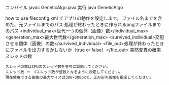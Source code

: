コンパイル
javac GeneticAlgo.java
実行
java GeneticAlgo

how to use 
fileconfig.xml
でアプリの動作を設定します。
    <readfilePath>ファイル名までを含めた、元ファイルまでのパス</readfilePath>
    <writefilePath>処理が終わったときに作られるpngファイルまでのパス</writefilePath>
    <individual_max>世代一つの個体（画像）数</individual_max>
    <generation_max>最大世代数</generation_max>
    <survived_individual>交配させる個体（画像）の数</survived_individual>
    <file_out>処理が終わったときにファイルを出力するかしないか（true or false）</file_out>
    <mutation>突然変異の確率</mutation>
    <thread>スレッドの数</thread>

    スレッドの数はCPUのスレッド数を参考に調節してください。
    スレッド数 ＝　√スレッド数が整数となるように設定してください。
    現在使用できる画像の最大サイズは300×300pxで、正方形の画像を指定してください。
    
